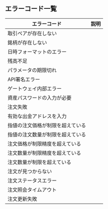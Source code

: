 
エラーコード一覧
-------------------------------------
エラーコード | 説明
------------ | ------------
 | 取引ペアが存在しない
 | 銘柄が存在しない
 | 日時フォーマットのエラー
 |  残高不足
 | パラメータの期限切れ
 | API署名エラー
 | ゲートウェイ内部エラー
 | 資産パスワードの入力が必要
 | 注文失敗
 | 有効な出金アドレスを入力
 | 指値の注文価格が制限を超えている
 | 指値の注文数量が制限を超えている
 | 注文価格が制限精度を超えている
 | 注文数量が制限精度を超えている
 | 注文数量が制限を超えている
 | 注文が見つからない
 | 注文ステータスエラー
 | 注文照会タイムアウト
 | 注文更新失敗

